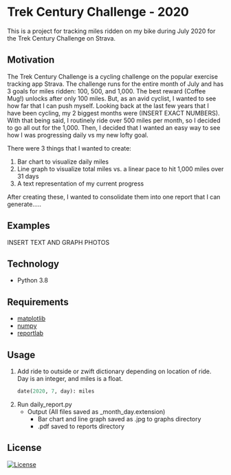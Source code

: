 # Trek Century Challenge - 2020  
This is a project for tracking miles ridden on my bike during July 2020 for the Trek Century Challenge on Strava. 

## Motivation
The Trek Century Challenge is a cycling challenge on the popular exercise tracking app Strava. The challenge runs for the entire month of July and has 3 goals for miles ridden: 100, 500, and 1,000. The best reward (Coffee Mug!) unlocks after only 100 miles. But, as an avid cyclist, I wanted to see how far that I can push myself. Looking back at the last few years that I have been cycling, my 2 biggest months were (INSERT EXACT NUMBERS). With that being said, I routinely ride over 500 miles per month, so I decided to go all out for the 1,000. Then, I decided that I wanted an easy way to see how I was progressing daily vs my new lofty goal.  

There were 3 things that I wanted to create:
1. Bar chart to visualize daily miles  
2. Line graph to visualize total miles vs. a linear pace to hit 1,000 miles over 31 days  
3. A text representation of my current progress

After creating these, I wanted to consolidate them into one report that I can generate.....

## Examples

INSERT TEXT AND GRAPH PHOTOS

## Technology  
- Python 3.8

## Requirements
- [matplotlib](https://matplotlib.org/)
- [numpy](https://numpy.org/)
- [reportlab](https://www.reportlab.com/dev/opensource/)

## Usage

1. Add ride to outside or zwift dictionary depending on location of ride. Day is an integer, and miles is a float.
    ```python
    date(2020, 7, day): miles
    ```
2. Run daily_report.py
    - Output (All files saved as _month_day.extension)
        - Bar chart and line graph saved as .jpg to graphs directory
        - .pdf saved to reports directory  


## License
[![License](https://img.shields.io/badge/License-BSD%202--Clause-orange.svg)](https://opensource.org/licenses/BSD-2-Clause)